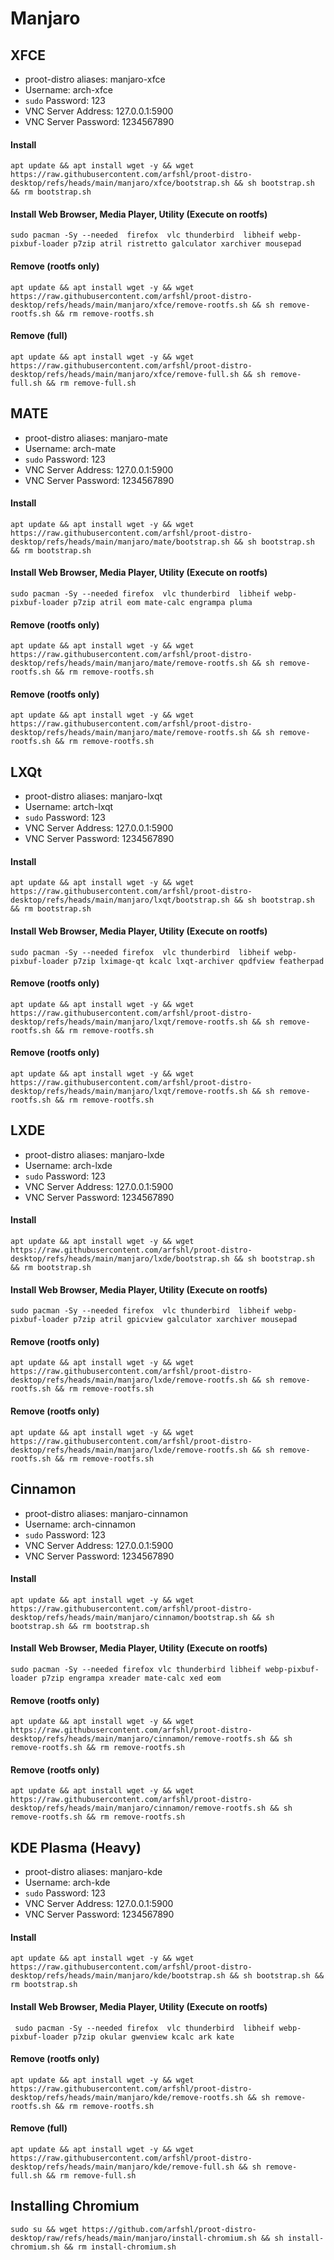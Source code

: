# Manjaro

## XFCE
- proot-distro aliases: manjaro-xfce
- Username: arch-xfce
- `sudo` Password: 123
- VNC Server Address: 127.0.0.1:5900
- VNC Server Password: 1234567890


#### Install
    apt update && apt install wget -y && wget https://raw.githubusercontent.com/arfshl/proot-distro-desktop/refs/heads/main/manjaro/xfce/bootstrap.sh && sh bootstrap.sh && rm bootstrap.sh

#### Install Web Browser, Media Player, Utility (Execute on rootfs)
    sudo pacman -Sy --needed  firefox  vlc thunderbird  libheif webp-pixbuf-loader p7zip atril ristretto galculator xarchiver mousepad 

#### Remove (rootfs only)
    apt update && apt install wget -y && wget https://raw.githubusercontent.com/arfshl/proot-distro-desktop/refs/heads/main/manjaro/xfce/remove-rootfs.sh && sh remove-rootfs.sh && rm remove-rootfs.sh
#### Remove (full)
    apt update && apt install wget -y && wget https://raw.githubusercontent.com/arfshl/proot-distro-desktop/refs/heads/main/manjaro/xfce/remove-full.sh && sh remove-full.sh && rm remove-full.sh    

## MATE
- proot-distro aliases: manjaro-mate
- Username: arch-mate
- `sudo` Password: 123
- VNC Server Address: 127.0.0.1:5900
- VNC Server Password: 1234567890


#### Install
    apt update && apt install wget -y && wget https://raw.githubusercontent.com/arfshl/proot-distro-desktop/refs/heads/main/manjaro/mate/bootstrap.sh && sh bootstrap.sh && rm bootstrap.sh

#### Install Web Browser, Media Player, Utility (Execute on rootfs)
    sudo pacman -Sy --needed firefox  vlc thunderbird  libheif webp-pixbuf-loader p7zip atril eom mate-calc engrampa pluma

#### Remove (rootfs only)
    apt update && apt install wget -y && wget https://raw.githubusercontent.com/arfshl/proot-distro-desktop/refs/heads/main/manjaro/mate/remove-rootfs.sh && sh remove-rootfs.sh && rm remove-rootfs.sh
#### Remove (rootfs only)
    apt update && apt install wget -y && wget https://raw.githubusercontent.com/arfshl/proot-distro-desktop/refs/heads/main/manjaro/mate/remove-rootfs.sh && sh remove-rootfs.sh && rm remove-rootfs.sh


## LXQt
- proot-distro aliases: manjaro-lxqt
- Username: artch-lxqt
- `sudo` Password: 123
- VNC Server Address: 127.0.0.1:5900
- VNC Server Password: 1234567890


#### Install
    apt update && apt install wget -y && wget https://raw.githubusercontent.com/arfshl/proot-distro-desktop/refs/heads/main/manjaro/lxqt/bootstrap.sh && sh bootstrap.sh && rm bootstrap.sh

#### Install Web Browser, Media Player, Utility (Execute on rootfs)
    sudo pacman -Sy --needed firefox  vlc thunderbird  libheif webp-pixbuf-loader p7zip lximage-qt kcalc lxqt-archiver qpdfview featherpad

#### Remove (rootfs only)
    apt update && apt install wget -y && wget https://raw.githubusercontent.com/arfshl/proot-distro-desktop/refs/heads/main/manjaro/lxqt/remove-rootfs.sh && sh remove-rootfs.sh && rm remove-rootfs.sh
#### Remove (rootfs only)
    apt update && apt install wget -y && wget https://raw.githubusercontent.com/arfshl/proot-distro-desktop/refs/heads/main/manjaro/lxqt/remove-rootfs.sh && sh remove-rootfs.sh && rm remove-rootfs.sh

    
## LXDE
- proot-distro aliases: manjaro-lxde
- Username: arch-lxde
- `sudo` Password: 123
- VNC Server Address: 127.0.0.1:5900
- VNC Server Password: 1234567890


#### Install
    apt update && apt install wget -y && wget https://raw.githubusercontent.com/arfshl/proot-distro-desktop/refs/heads/main/manjaro/lxde/bootstrap.sh && sh bootstrap.sh && rm bootstrap.sh

#### Install Web Browser, Media Player, Utility (Execute on rootfs)
    sudo pacman -Sy --needed firefox  vlc thunderbird  libheif webp-pixbuf-loader p7zip atril gpicview galculator xarchiver mousepad 

#### Remove (rootfs only)
    apt update && apt install wget -y && wget https://raw.githubusercontent.com/arfshl/proot-distro-desktop/refs/heads/main/manjaro/lxde/remove-rootfs.sh && sh remove-rootfs.sh && rm remove-rootfs.sh
#### Remove (rootfs only)
    apt update && apt install wget -y && wget https://raw.githubusercontent.com/arfshl/proot-distro-desktop/refs/heads/main/manjaro/lxde/remove-rootfs.sh && sh remove-rootfs.sh && rm remove-rootfs.sh

## Cinnamon
- proot-distro aliases: manjaro-cinnamon
- Username: arch-cinnamon
- `sudo` Password: 123
- VNC Server Address: 127.0.0.1:5900
- VNC Server Password: 1234567890


#### Install
    apt update && apt install wget -y && wget https://raw.githubusercontent.com/arfshl/proot-distro-desktop/refs/heads/main/manjaro/cinnamon/bootstrap.sh && sh bootstrap.sh && rm bootstrap.sh

#### Install Web Browser, Media Player, Utility (Execute on rootfs)
    sudo pacman -Sy --needed firefox vlc thunderbird libheif webp-pixbuf-loader p7zip engrampa xreader mate-calc xed eom

#### Remove (rootfs only)
    apt update && apt install wget -y && wget https://raw.githubusercontent.com/arfshl/proot-distro-desktop/refs/heads/main/manjaro/cinnamon/remove-rootfs.sh && sh remove-rootfs.sh && rm remove-rootfs.sh
#### Remove (rootfs only)
    apt update && apt install wget -y && wget https://raw.githubusercontent.com/arfshl/proot-distro-desktop/refs/heads/main/manjaro/cinnamon/remove-rootfs.sh && sh remove-rootfs.sh && rm remove-rootfs.sh

## KDE Plasma (Heavy)
- proot-distro aliases: manjaro-kde
- Username: arch-kde
- `sudo` Password: 123
- VNC Server Address: 127.0.0.1:5900
- VNC Server Password: 1234567890

#### Install
    apt update && apt install wget -y && wget https://raw.githubusercontent.com/arfshl/proot-distro-desktop/refs/heads/main/manjaro/kde/bootstrap.sh && sh bootstrap.sh && rm bootstrap.sh

#### Install Web Browser, Media Player, Utility (Execute on rootfs)
     sudo pacman -Sy --needed firefox  vlc thunderbird  libheif webp-pixbuf-loader p7zip okular gwenview kcalc ark kate
#### Remove (rootfs only)
    apt update && apt install wget -y && wget https://raw.githubusercontent.com/arfshl/proot-distro-desktop/refs/heads/main/manjaro/kde/remove-rootfs.sh && sh remove-rootfs.sh && rm remove-rootfs.sh
#### Remove (full)
    apt update && apt install wget -y && wget https://raw.githubusercontent.com/arfshl/proot-distro-desktop/refs/heads/main/manjaro/kde/remove-full.sh && sh remove-full.sh && rm remove-full.sh

## Installing Chromium
    sudo su && wget https://github.com/arfshl/proot-distro-desktop/raw/refs/heads/main/manjaro/install-chromium.sh && sh install-chromium.sh && rm install-chromium.sh
